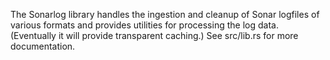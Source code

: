 The Sonarlog library handles the ingestion and cleanup of Sonar logfiles of various formats and
provides utilities for processing the log data.  (Eventually it will provide transparent caching.)
See src/lib.rs for more documentation.

